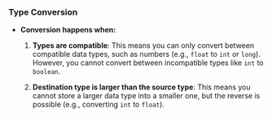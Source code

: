 ### Type Conversion

- **Conversion happens when:**
  1. **Types are compatible**: This means you can only convert between compatible data types, such as numbers (e.g., `float` to `int` or `long`). However, you cannot convert between incompatible types like `int` to `boolean`.

  2. **Destination type is larger than the source type**: This means you cannot store a larger data type into a smaller one, but the reverse is possible (e.g., converting `int` to `float`).